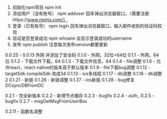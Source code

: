 1. 初始化npm项目
npm init 
2. 添加用户（没有账号）
npm adduser
回车弹出浏览器窗口，（需要注册https://www.npmjs.com/）
3. 登录（已有账号）
npm login
回车弹出浏览器窗口，输入邮件收到的验证码校验
4. 验证是否登录成功
npm whoami
会显示登录成功的username
5. 发布
npm publish
注意每次发布version都要更新

0.0.25 - 0.0.13 外网 并添加了安全码
0.1.0 - 外网，32位+64位
0.1.1 - 外网，64位 
0.1.2 - 下载文件下载，64
0.1.3 - 下载文件信息，64
0.1.4 - file调整
0.1.6 - 允许react，react-native的版本高于默认版本
0.1.9 - file下载bug调整
0.1.12 - targetSdk compileSdk 改成34
0.1.13 - ios多线程
0.1.17 - db调整
0.1.18 - db调整2
0.1.21 - 新链
0.1.26 - 新链调整
0.1.27 - ios新版
0.1.28 - bug修复DCsyncDBFromDC 

0.2.1 - 完全新版本
0.2.2 - 新增节点缓存
0.2.3 - bugfix
0.2.4 - auth_
0.2.5 - bugfix
0.2.7 - msgGetMsgFromUserBox

0.2.11 - 函数名调整